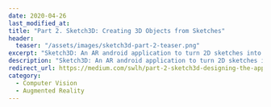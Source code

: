 ```yaml
---
date: 2020-04-26
last_modified_at: 
title: "Part 2. Sketch3D: Creating 3D Objects from Sketches"
header:
  teaser: "/assets/images/sketch3d-part-2-teaser.png"
excerpt: "Sketch3D: An AR android application to turn 2D sketches into 3D virtual objects"
description: "Sketch3D: An AR android application to turn 2D sketches into 3D virtual objects"
redirect_url: https://medium.com/swlh/part-2-sketch3d-designing-the-application-3da94f683ee5?source=friends_link&sk=7372e9946825d9262fc9502ce0bc5403
category:
  - Computer Vision
  - Augmented Reality
---
```


